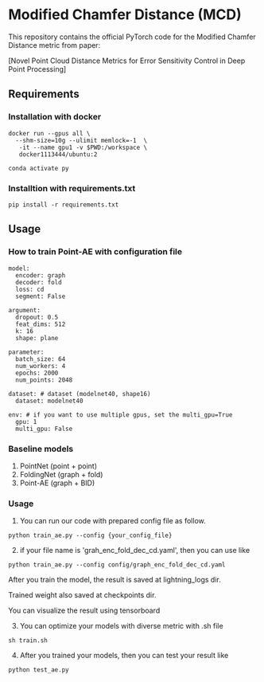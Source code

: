# Modified Chamfer Distance (MCD)

This repository contains the official PyTorch code for the Modified Chamfer Distance metric from paper:

[Novel Point Cloud Distance Metrics for Error Sensitivity Control in Deep Point Processing]

## Requirements

### Installation with docker 

```
docker run --gpus all \
  --shm-size=10g --ulimit memlock=-1  \
   -it --name gpu1 -v $PWD:/workspace \
   docker1113444/ubuntu:2
   
conda activate py
```

### Installtion with requirements.txt

```
pip install -r requirements.txt
```

## Usage

### How to train Point-AE with configuration file

```
model: 
  encoder: graph
  decoder: fold
  loss: cd
  segment: False

argument:
  dropout: 0.5
  feat_dims: 512
  k: 16
  shape: plane

parameter:
  batch_size: 64
  num_workers: 4
  epochs: 2000
  num_points: 2048

dataset: # dataset (modelnet40, shape16)
  dataset: modelnet40

env: # if you want to use multiple gpus, set the multi_gpu=True
  gpu: 1
  multi_gpu: False
```

### Baseline models

1. PointNet (point + point)
2. FoldingNet (graph + fold)
3. Point-AE (graph + BID)

### Usage

1. You can run our code with prepared config file as follow.
   
```
python train_ae.py --config {your_config_file}
```

2. if your file name is 'grah_enc_fold_dec_cd.yaml', then you can use like
   
```
python train_ae.py --config config/graph_enc_fold_dec_cd.yaml
```

After you train the model, the result is saved at lightning_logs dir.

Trained weight also saved at checkpoints dir.

You can visualize the result using tensorboard

3. You can optimize your models with diverse metric with .sh file

```
sh train.sh
```

4. After you trained your models, then you can test your result like

```
python test_ae.py
```
